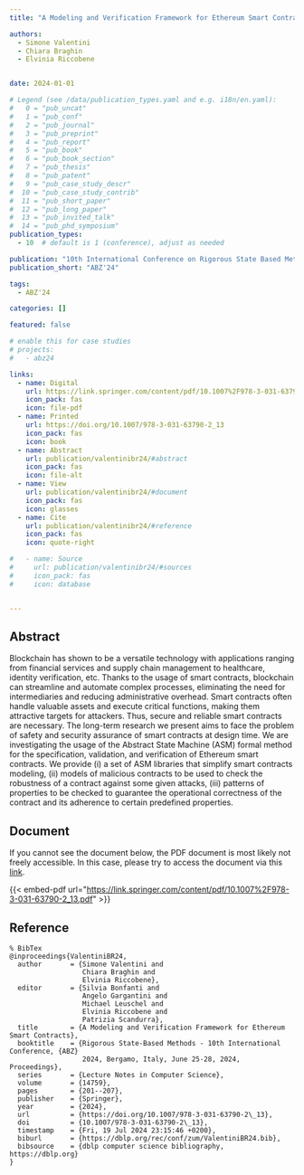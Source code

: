 ```yaml
---
title: "A Modeling and Verification Framework for Ethereum Smart Contracts"

authors:
  - Simone Valentini
  - Chiara Braghin
  - Elvinia Riccobene


date: 2024-01-01

# Legend (see /data/publication_types.yaml and e.g. i18n/en.yaml): 
#   0 = "pub_uncat"
#   1 = "pub_conf"
#   2 = "pub_journal"
#   3 = "pub_preprint"
#   4 = "pub_report"
#   5 = "pub_book"
#   6 = "pub_book_section"
#   7 = "pub_thesis"
#   8 = "pub_patent"
#   9 = "pub_case_study_descr"
#  10 = "pub_case_study_contrib"
#  11 = "pub_short_paper"
#  12 = "pub_long_paper"
#  13 = "pub_invited_talk"
#  14 = "pub_phd_symposium"
publication_types:
  - 10  # default is 1 (conference), adjust as needed

publication: "10th International Conference on Rigorous State Based Methods (ABZ'24)"
publication_short: "ABZ'24"

tags:
  - ABZ'24

categories: []

featured: false

# enable this for case studies
# projects:
#   - abz24

links:
  - name: Digital
    url: https://link.springer.com/content/pdf/10.1007%2F978-3-031-63790-2_13.pdf
    icon_pack: fas
    icon: file-pdf
  - name: Printed
    url: https://doi.org/10.1007/978-3-031-63790-2_13
    icon_pack: fas
    icon: book
  - name: Abstract
    url: publication/valentinibr24/#abstract
    icon_pack: fas
    icon: file-alt
  - name: View
    url: publication/valentinibr24/#document
    icon_pack: fas
    icon: glasses
  - name: Cite
    url: publication/valentinibr24/#reference
    icon_pack: fas
    icon: quote-right

#   - name: Source
#     url: publication/valentinibr24/#sources
#     icon_pack: fas
#     icon: database


---
```


## Abstract

Blockchain has shown to be a versatile technology with applications ranging from financial services and supply chain management to healthcare, identity verification, etc. Thanks to the usage of smart contracts, blockchain can streamline and automate complex processes, eliminating the need for intermediaries and reducing administrative overhead. Smart contracts often handle valuable assets and execute critical functions, making them attractive targets for attackers. Thus, secure and reliable smart contracts are necessary. The long-term research we present aims to face the problem of safety and security assurance of smart contracts at design time. We are investigating the usage of the Abstract State Machine (ASM) formal method for the specification, validation, and verification of Ethereum smart contracts. We provide (i) a set of ASM libraries that simplify smart contracts modeling, (ii) models of malicious contracts to be used to check the robustness of a contract against some given attacks, (iii) patterns of properties to be checked to guarantee the operational correctness of the contract and its adherence to certain predefined properties.

## Document

If you cannot see the document below, the PDF document is most likely not freely accessible. In this case, please try to access the document via this <a href="https://link.springer.com/content/pdf/10.1007%2F978-3-031-63790-2_13.pdf">link</a>.

{{< embed-pdf url="https://link.springer.com/content/pdf/10.1007%2F978-3-031-63790-2_13.pdf" >}}

## Reference

```
% BibTex
@inproceedings{ValentiniBR24,
  author       = {Simone Valentini and
                  Chiara Braghin and
                  Elvinia Riccobene},
  editor       = {Silvia Bonfanti and
                  Angelo Gargantini and
                  Michael Leuschel and
                  Elvinia Riccobene and
                  Patrizia Scandurra},
  title        = {A Modeling and Verification Framework for Ethereum Smart Contracts},
  booktitle    = {Rigorous State-Based Methods - 10th International Conference, {ABZ}
                  2024, Bergamo, Italy, June 25-28, 2024, Proceedings},
  series       = {Lecture Notes in Computer Science},
  volume       = {14759},
  pages        = {201--207},
  publisher    = {Springer},
  year         = {2024},
  url          = {https://doi.org/10.1007/978-3-031-63790-2\_13},
  doi          = {10.1007/978-3-031-63790-2\_13},
  timestamp    = {Fri, 19 Jul 2024 23:15:46 +0200},
  biburl       = {https://dblp.org/rec/conf/zum/ValentiniBR24.bib},
  bibsource    = {dblp computer science bibliography, https://dblp.org}
}


```

<!-- # add information for case study papers (if available)
## Sources

- **Used formal method:**
  [ASM](/method/asm)
- **Resources and tools:**
  Asmeta

For more information, please contact the <a href ="mailto:silvia.bonfanti@unibg.it;arcaini@nii.ac.jp;angelo.gargantini@unibg.it;scandurra@unibg.it;elvinia.riccobene@unimi.it">authors</a>-->

